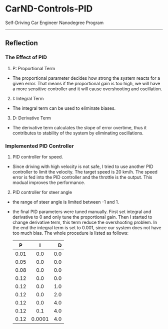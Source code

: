 # CarND-Controls-PID
Self-Driving Car Engineer Nanodegree Program

---

## Reflection

### The Effect of PID

1. P: Proportional Term
 * The proportional parameter decides how strong the system reacts for a given error. That means if the proportional gain is too high, we will have a more sensitive controller and it will cause overshooting and oscillation.
 
2. I: Integral Term
 * The integral term can be used to eliminate biases. 
 
3. D: Derivative Term
 * The derivative term calculates the slope of error overtime, thus it contributes to stability of the system by eliminating oscillations.
 
### Implemented PID Controller
1. PID controller for speed. 
 * Since driving with high velocity is not safe, I tried to use another PID controller to limit the velocity. The target speed is 20 km/h. The speed error is fed into the PID controller and the throttle is the output. This modual improves the performance.
 
2. PID controller for steer angle
 * the range of steer angle is limited between -1 and 1.
 * the final PID parameters were tuned manually. First set integral and derivative to 0 and only tune the proportional gain. Then I started to change derivative term, this term reduce the overshooting problem. In the end the integral term is set to 0.001, since our system does not have too much bias. The whole procedure is listed as follows:
 
 
    | P       | I           | D  |
    | ------------- |:-------------:| -----:|
    | 0.01      |0.0 | 0.0 |
    | 0.05      | 0.0      |   0.0 |
    | 0.08 | 0.0      |   0.0 |
    | 0.12 | 0.0 |0.0|
    |0.12|0.0|1.0|
    |0.12|0.0|2.0|
    |0.12|0.0|4.0|
    |0.12|0.1|4.0|
    |0.12|0.0001|4.0|
